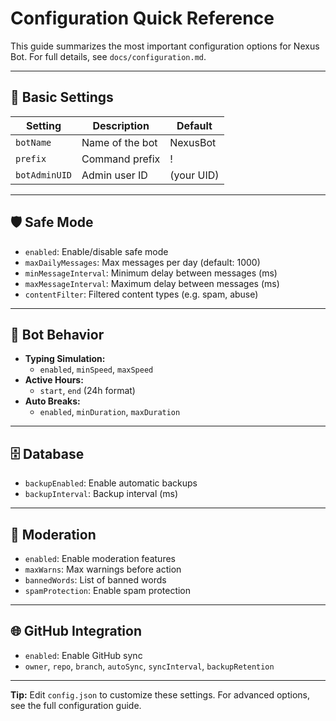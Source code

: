 # Configuration Quick Reference

This guide summarizes the most important configuration options for Nexus Bot. For full details, see `docs/configuration.md`.

---

## 🔧 Basic Settings
| Setting         | Description                | Default      |
|-----------------|----------------------------|--------------|
| `botName`       | Name of the bot            | NexusBot     |
| `prefix`        | Command prefix             | !            |
| `botAdminUID`   | Admin user ID              | (your UID)   |

---

## 🛡️ Safe Mode
- `enabled`: Enable/disable safe mode
- `maxDailyMessages`: Max messages per day (default: 1000)
- `minMessageInterval`: Minimum delay between messages (ms)
- `maxMessageInterval`: Maximum delay between messages (ms)
- `contentFilter`: Filtered content types (e.g. spam, abuse)

---

## 🤖 Bot Behavior
- **Typing Simulation:**
  - `enabled`, `minSpeed`, `maxSpeed`
- **Active Hours:**
  - `start`, `end` (24h format)
- **Auto Breaks:**
  - `enabled`, `minDuration`, `maxDuration`

---

## 🗄️ Database
- `backupEnabled`: Enable automatic backups
- `backupInterval`: Backup interval (ms)

---

## 🔨 Moderation
- `enabled`: Enable moderation features
- `maxWarns`: Max warnings before action
- `bannedWords`: List of banned words
- `spamProtection`: Enable spam protection

---

## 🌐 GitHub Integration
- `enabled`: Enable GitHub sync
- `owner`, `repo`, `branch`, `autoSync`, `syncInterval`, `backupRetention`

---

**Tip:** Edit `config.json` to customize these settings. For advanced options, see the full configuration guide.

